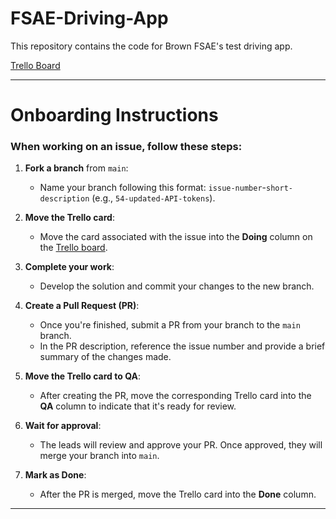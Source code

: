 # FSAE-Driving-App
This repository contains the code for Brown FSAE's test driving app.

[Trello Board](https://trello.com/invite/b/6700464232720f5b5401a922/ATTIe089b41ca2cef2ef44ba6eb1601b295eAD176CB8/brown-fsae-testing-app)

---

# Onboarding Instructions

### When working on an issue, follow these steps:

1. **Fork a branch** from `main`:
   - Name your branch following this format: `issue-number`-`short-description` (e.g., `54-updated-API-tokens`).
  
2. **Move the Trello card**:
   - Move the card associated with the issue into the **Doing** column on the [Trello board](https://trello.com/invite/b/6700464232720f5b5401a922/ATTIe089b41ca2cef2ef44ba6eb1601b295eAD176CB8/brown-fsae-testing-app).
   
3. **Complete your work**:
   - Develop the solution and commit your changes to the new branch.
   
4. **Create a Pull Request (PR)**:
   - Once you're finished, submit a PR from your branch to the `main` branch.
   - In the PR description, reference the issue number and provide a brief summary of the changes made.

5. **Move the Trello card to QA**:
   - After creating the PR, move the corresponding Trello card into the **QA** column to indicate that it's ready for review.

6. **Wait for approval**:
   - The leads will review and approve your PR. Once approved, they will merge your branch into `main`.

7. **Mark as Done**:
   - After the PR is merged, move the Trello card into the **Done** column.

---
